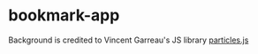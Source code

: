 # bookmark-app

Background is credited to Vincent Garreau's JS library [particles.js](https://github.com/VincentGarreau/particles.js/)

